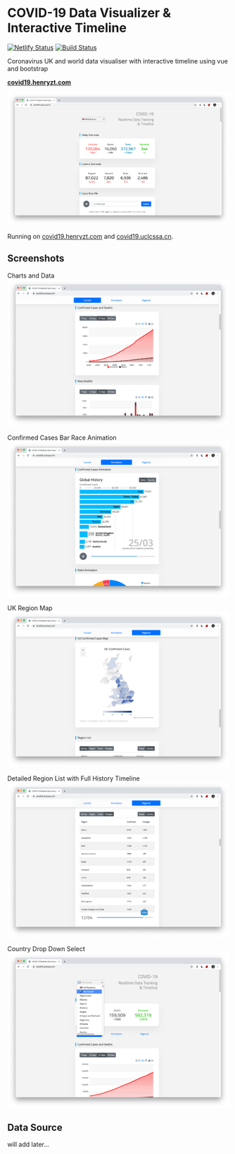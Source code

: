 # COVID-19 Data Visualizer & Interactive Timeline

[![Netlify Status](https://api.netlify.com/api/v1/badges/91994753-67d0-4843-a818-95839ac7023c/deploy-status)](https://app.netlify.com/sites/covid19-realtime/deploys)
[![Build Status](https://travis-ci.com/henryz00/COVID-19-Timeline-Data-Visualizer.svg?branch=master)](https://travis-ci.com/henryz00/COVID-19-Timeline-Data-Visualizer)


Coronavirus UK and world data visualiser with interactive timeline using vue and bootstrap

**[covid19.henryzt.com](https://covid19.henryzt.com/)**

![img1](screenshots/1.png)

Running on [covid19.henryzt.com](https://covid19.henryzt.com/) and [covid19.uclcssa.cn](https://covid19.uclcssa.cn).
## Screenshots
Charts and Data
![img1](screenshots/2.png)

Confirmed Cases Bar Race Animation
![img1](screenshots/3.png)

UK Region Map
![img1](screenshots/4.png)

Detailed Region List with Full History Timeline
![img1](screenshots/5.png)

Country Drop Down Select
![img1](screenshots/6.png)

## Data Source
will add later...
